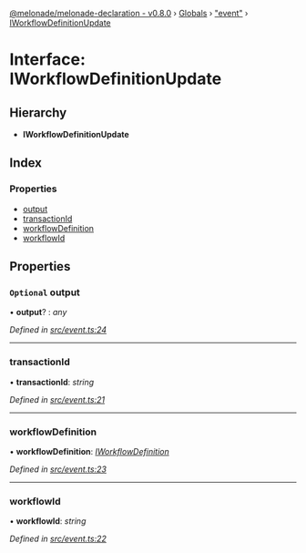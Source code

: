 [@melonade/melonade-declaration - v0.8.0](../README.md) › [Globals](../globals.md) › ["event"](../modules/_event_.md) › [IWorkflowDefinitionUpdate](_event_.iworkflowdefinitionupdate.md)

# Interface: IWorkflowDefinitionUpdate

## Hierarchy

* **IWorkflowDefinitionUpdate**

## Index

### Properties

* [output](_event_.iworkflowdefinitionupdate.md#optional-output)
* [transactionId](_event_.iworkflowdefinitionupdate.md#transactionid)
* [workflowDefinition](_event_.iworkflowdefinitionupdate.md#workflowdefinition)
* [workflowId](_event_.iworkflowdefinitionupdate.md#workflowid)

## Properties

### `Optional` output

• **output**? : *any*

*Defined in [src/event.ts:24](https://github.com/devit-tel/melonade-declaration/blob/eb487fd/src/event.ts#L24)*

___

###  transactionId

• **transactionId**: *string*

*Defined in [src/event.ts:21](https://github.com/devit-tel/melonade-declaration/blob/eb487fd/src/event.ts#L21)*

___

###  workflowDefinition

• **workflowDefinition**: *[IWorkflowDefinition](_workflowdefinition_.iworkflowdefinition.md)*

*Defined in [src/event.ts:23](https://github.com/devit-tel/melonade-declaration/blob/eb487fd/src/event.ts#L23)*

___

###  workflowId

• **workflowId**: *string*

*Defined in [src/event.ts:22](https://github.com/devit-tel/melonade-declaration/blob/eb487fd/src/event.ts#L22)*
